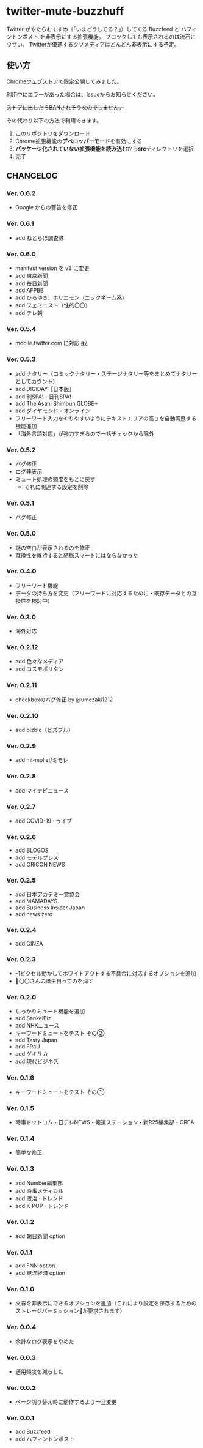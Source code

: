 # twitter-mute-buzzhuff

Twitter がやたらおすすめ（「いまどうしてる？」）してくる Buzzfeed と ハフィントンポスト を非表示にする拡張機能。
ブロックしても表示されるのは流石にウザい。
Twitterが優遇するクソメディアはどんどん非表示にする予定。

## 使い方

[Chromeウェブストア](https://chrome.google.com/webstore/detail/twitter-mute-buzzfuff/hkmcdjeodpkmkicddjflnhkanfdlggfm?hl=ja&authuser=0)で限定公開してみました。

利用中にエラーがあった場合は、Issueからお知らせください。

~~ストアに出したらBANされそうなのでしません。~~

その代わり以下の方法で利用できます。

1. このリポジトリをダウンロード
2. Chrome拡張機能の**デベロッパーモード**を有効にする
3. **パッケージ化されていない拡張機能を読み込む**から**src**ディレクトリを選択
4. 完了

## CHANGELOG
### Ver. 0.6.2
- Google からの警告を修正
### Ver. 0.6.1
- add ねとらぼ調査隊
### Ver. 0.6.0
- manifest version を v3 に変更
- add 東京新聞
- add 毎日新聞
- add AFPBB
- add ひろゆき、ホリエモン（ニックネーム系）
- add フェミニスト（性的〇〇）
- add テレ朝
### Ver. 0.5.4
- mobile.twitter.com に対応 [#7](https://github.com/tanjoin/twitter-mute-buzzhuff/issues/7)
### Ver. 0.5.3
- add ナタリー（コミックナタリー・ステージナタリー等をまとめてナタリーとしてカウント）
- add DIGIDAY［日本版］
- add 刊SPA!・日刊SPA!
- add The Asahi Shimbun GLOBE+
- add ダイヤモンド・オンライン
- フリーワード入力をやりやすいようにテキストエリアの高さを自動調整する機能追加
- 「海外言語対応」が強力すぎるので一括チェックから除外
### Ver. 0.5.2
- バグ修正
- ログ非表示
- ミュート処理の頻度をもとに戻す
  - それに関連する設定を削除
### Ver. 0.5.1
- バグ修正
### Ver. 0.5.0
- 謎の空白が表示されるのを修正
- 互換性を維持すると結局スマートにはならなかった
### Ver. 0.4.0
- フリーワード機能
- データの持ち方を変更（フリーワードに対応するために・既存データとの互換性を検討中）
### Ver. 0.3.0
- 海外対応
### Ver. 0.2.12
- add 色々なメディア
- add コスモポリタン
### Ver. 0.2.11
- checkboxのバグ修正 by @umezaki1212
### Ver. 0.2.10
- add bizble（ビズブル）
### Ver. 0.2.9
- add mi-mollet/ミモレ
### Ver. 0.2.8
- add マイナビニュース
### Ver. 0.2.7
- add COVID-19 · ライブ
### Ver. 0.2.6
- add BLOGOS
- add モデルプレス
- add ORICON NEWS
### Ver. 0.2.5
- add 日本アカデミー賞協会
- add MAMADAYS
- add Business Insider Japan
- add news zero
### Ver. 0.2.4
- add GINZA
### Ver. 0.2.3
- -1ピクセル動かしてホワイトアウトする不具合に対応するオプションを追加
- 🎂〇〇さんの誕生日ってのを消す
### Ver. 0.2.0
- しっかりミュート機能を追加
- add SankeiBiz
- add NHKニュース
- キーワードミュートをテスト その②
- add Tasty Japan
- add FRaU
- add ゲキサカ
- add 現代ビジネス
### Ver. 0.1.6
- キーワードミュートをテスト その①
### Ver. 0.1.5
- 時事ドットコム・日テレNEWS・報道ステーション・新R25編集部・CREA
### Ver. 0.1.4
- 簡単な修正
### Ver. 0.1.3
- add Number編集部
- add 時事メディカル
- add 政治 · トレンド
- add K-POP · トレンド
### Ver. 0.1.2
- add 朝日新聞 option
### Ver. 0.1.1
- add FNN option
- add 東洋経済 option
### Ver. 0.1.0
- 文春を非表示にできるオプションを追加（これにより設定を保存するためのストレージパーミッションが要求されます）
### Ver. 0.0.4
- 余計なログ表示をやめた
### Ver. 0.0.3
- 適用頻度を減らした
### Ver. 0.0.2
- ページ切り替え時に動作するよう一旦変更
### Ver. 0.0.1
- add Buzzfeed
- add ハフィントンポスト
